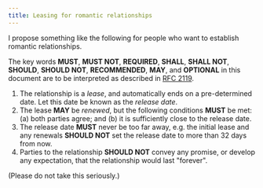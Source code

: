 ```yaml
---
title: Leasing for romantic relationships
---
```


<style>
table.eeeee {
	width: 100%;
}
table.eeeee tbody tr {
	vertical-align: top;
}
</style>

I propose something like the following for people who want to establish
romantic relationships.

The key words **MUST**, **MUST NOT**, **REQUIRED**, **SHALL**, **SHALL
NOT**, **SHOULD**, **SHOULD NOT**, **RECOMMENDED**,  **MAY**, and
**OPTIONAL** in this document are to be interpreted as described in
[RFC 2119](https://www.rfc-editor.org/rfc/rfc2119.html).

1. The relationship is a *lease*, and automatically ends on a
   pre-determined date. Let this date be known as the *release date*.
2. The lease **MAY** be *renewed*, but the following conditions
   **MUST** be met:
   (a) both parties agree; and
   (b) it is sufficiently close to the release date.
3. The release date **MUST** never be too far away, e.g. the initial
   lease and any renewals **SHOULD NOT** set the release date to more
   than 32 days from now.
4. Parties to the relationship **SHOULD NOT** convey any promise, or
   develop any expectation, that the relationship would last "forever".

(Please do not take this seriously.)

<!-- vim: tw=72
-->
